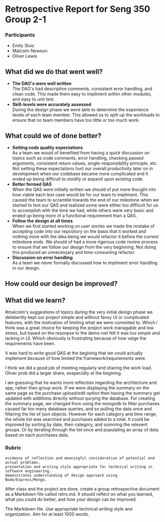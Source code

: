 # Retrospective Report for Seng 350 Group 2-1
### Participants
- Emily Sluis
- Malcolm Newson
- Oliver Lewis

## What did we do that went well?
  * **The DAO's were well written**  
  The DAO's had descriptive comments, consistent error handling, and clean code. This made them easy to impliment within other modules,  and easy to unit test.
  * **Skill-levels were accurately assessed**  
  During the design phase we were able to determine the experience levels of each team member. This allowed us to split up the workloads  to ensure that no team members have too little or too much work.

## What could we of done better?
  * **Setting code quality expectations**  
  As a team we would of benefited from having a quick discussion on topics such as code comments, error handling, checking passed arguments, consistent return values, single-responsibility principle, etc. Not setting these expectations hurt our overall productivity later on in development when our codebase became more complicated and it ended up being difficult to modify or expand upon existing code. 
  * **Better formed QAS**  
  When the QAS were initially written we should of put more thought into how viable each test case would be for our team to impliment. This caused the team to scramble towards the end of our milestone when we started to test our QAS and realized some were either too difficult for us to accomplish with the time we had, while others were very basic and ended up being more of a functional requirement than a QAS.
  * **Follow the design at all times**  
  When we first started working on user stories we made the mistake of accepting code into our repository on the basis that it worked and nothing more with the idea being we would refactor it before the current milestone ends. We should of had a more rigerous code review process to ensure that we follow our design from the very beginning. Not doing this produced an unnecessary and time-consuming refactor.
  * **Discussion on error handling**  
  As a team we never formally discussed how to impliment error handling in our design. 
  
## How could our design be improved?


## What did we learn?

#malcolm's suggestions of topics 
during the very initial design phase we deleberitly kept our project simple and without fansy UI or complicated features, with the motivation of limiting what we were commited to. Which i think was a great choice for keeping the project work managable and low stress, but based on the resonpse to the demo niel felt it was too simple and lacking in UI. Which obviously is frustrating because of how vaige the requirements have been.

It was hard to write good QAS at the begining that we could actually implement because of how limited the framework/requirements were.

I think we did a good job of meeting regularly and sharing the work load. Oliver prob did a larger share, esspecially at the begining. 

I am guessing that he wants more reflection regarding the architecture and app, rather then group work. 
  If we were displaying the summary on the same page as the purchase upload/edit option then having the summary get updated with additions directly without qurying the database.
  For creating the summary page, we changed from using the mongodb to filter purchases caused far too many database queries, and so pulling the data once and filtering the list of json objects. However for each category and time range, the whole list was searched and purchases added to a total. It could be improved by sorting by date, then category, and summing the relevent groups. Or by iterating through the list once and populating an array of data based on each  purchases data.


### Rubric

    evidence of reflection and meaningful consideration of potential and actual problems.
    presentation and writing style appropriate for technical writing in software engineering.
    demonstrates understanding of design approach using Node/Express/Mongo.

After class and the project are done, create a group retrospective document as a Markdown file called retro.md. It should reflect on what you learned, what you could do better, and how your design can be improved.

The Markdown file. Use appropriate technical writing style and organization. Aim for at least 1000 words.
